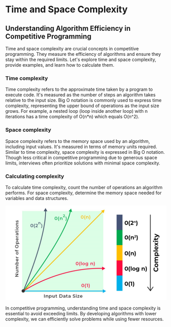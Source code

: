 # Time and Space Complexity
## Understanding Algorithm Efficiency in Competitive Programming
Time and space complexity are crucial concepts in competitive programming. They measure the efficiency of algorithms and ensure they stay within the required limits. Let's explore time and space complexity, provide examples, and learn how to calculate them.
### Time complexity
Time complexity refers to the approximate time taken by a program to execute code. It's measured as the number of steps an algorithm takes relative to the input size. Big O notation is commonly used to express time complexity, representing the upper bound of operations as the input size grows. For example, a nested loop (loop inside another loop) with n iterations has a time complexity of O(n*n) which equals O(n^2).
### Space complexity
Space complexity refers to the memory space used by an algorithm, including input values. It's measured in terms of memory units required. Similar to time complexity, space complexity is expressed in Big O notation. Though less critical in competitive programming due to generous space limits, interviews often prioritize solutions with minimal space complexity.
### Calculating complexity
To calculate time complexity, count the number of operations an algorithm performs.
For space complexity, determine the memory space needed for variables and data structures.

![Chart Image](https://github.com/ACM-HTU/training-level-one/blob/main/time-space-complexity/asset1.jpeg?raw=true "Time and Space Complexity chart")

In competitive programming, understanding time and space complexity is essential to avoid exceeding limits. By developing algorithms with lower complexity, we can efficiently solve problems while using fewer resources.
